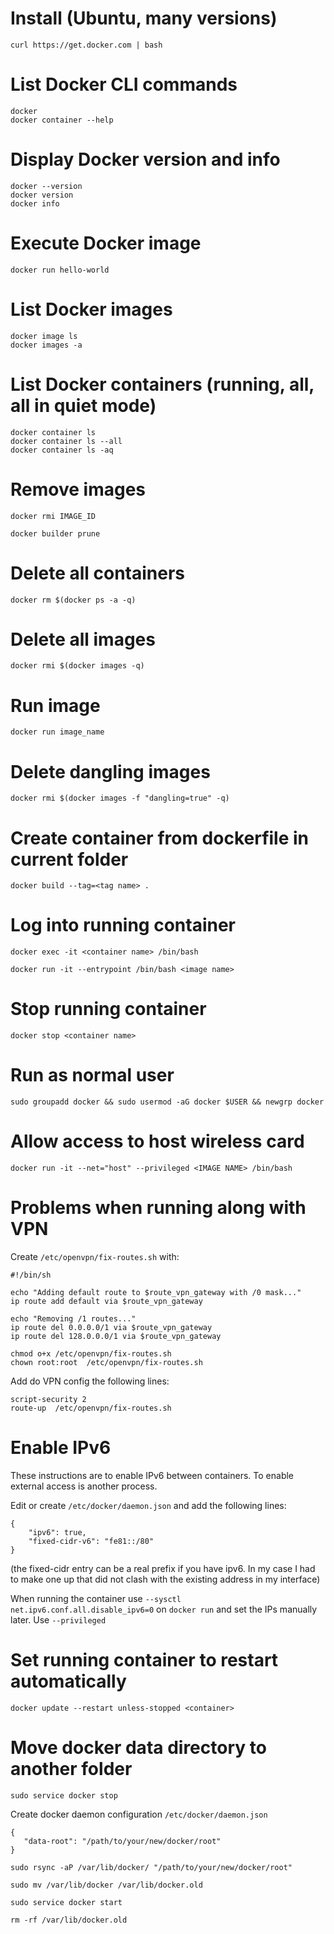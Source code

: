 # Install (Ubuntu, many versions)
```
curl https://get.docker.com | bash
```

# List Docker CLI commands
```
docker
docker container --help
```

# Display Docker version and info
```
docker --version
docker version
docker info
```

# Execute Docker image
```
docker run hello-world
```

# List Docker images
```
docker image ls
docker images -a
```

# List Docker containers (running, all, all in quiet mode)
```
docker container ls
docker container ls --all
docker container ls -aq
```

# Remove images
```
docker rmi IMAGE_ID

docker builder prune
```

# Delete all containers
```
docker rm $(docker ps -a -q)
```

# Delete all images
```
docker rmi $(docker images -q)
```

# Run image
```
docker run image_name
```

# Delete dangling images
```
docker rmi $(docker images -f "dangling=true" -q)
```

# Create container from dockerfile in current folder
```
docker build --tag=<tag name> .
```

# Log into running container
```
docker exec -it <container name> /bin/bash

docker run -it --entrypoint /bin/bash <image name>
```

# Stop running container

```
docker stop <container name>
```

# Run as normal user

```
sudo groupadd docker && sudo usermod -aG docker $USER && newgrp docker
```

# Allow access to host wireless card

```
docker run -it --net="host" --privileged <IMAGE NAME> /bin/bash
```

# Problems when running along with VPN

Create `/etc/openvpn/fix-routes.sh` with:

```
#!/bin/sh

echo "Adding default route to $route_vpn_gateway with /0 mask..."
ip route add default via $route_vpn_gateway

echo "Removing /1 routes..."
ip route del 0.0.0.0/1 via $route_vpn_gateway
ip route del 128.0.0.0/1 via $route_vpn_gateway
```

```
chmod o+x /etc/openvpn/fix-routes.sh
chown root:root  /etc/openvpn/fix-routes.sh
```

Add do VPN config the following lines:

```
script-security 2
route-up  /etc/openvpn/fix-routes.sh
```

# Enable IPv6

These instructions are to enable IPv6 between containers. To enable external access is another process.

Edit or create `/etc/docker/daemon.json` and add the following lines:

```
{
	"ipv6": true,
	"fixed-cidr-v6": "fe81::/80"
}
```

(the fixed-cidr entry can be a real prefix if you have ipv6. In my case I had to make one up that did not clash with the existing address in my interface)

When running the container use `--sysctl net.ipv6.conf.all.disable_ipv6=0` on `docker run` and set the IPs manually later. Use `--privileged`

# Set running container to restart automatically
```
docker update --restart unless-stopped <container>
```

# Move docker data directory to another folder
```
sudo service docker stop
```

Create docker daemon configuration `/etc/docker/daemon.json`
```
{ 
   "data-root": "/path/to/your/new/docker/root"
}
```

```
sudo rsync -aP /var/lib/docker/ "/path/to/your/new/docker/root"
```

```
sudo mv /var/lib/docker /var/lib/docker.old
```

```
sudo service docker start
```

```
rm -rf /var/lib/docker.old
```
